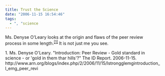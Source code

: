 ```yaml
---
title: Trust the Science
date: "2006-11-15 16:54:46"
tags:
  - ", "science
---
```

Ms. Denyse O'Leary looks at the origin and flaws of the peer review process in some length.<sup>[\[1\]][ref1]</sup>  It is not just me you see.

<div markdown="1" class="postrefs">
1.  Ms. Denyse O'Leary.  "Introduction: Peer Review - Gold standard in science - or 'gold in them thar hills'?"  The ID Report.  2006-11-15.  http://www.arn.org/blogs/index.php/2/2006/11/15/lstrongglemgintroduction_l_emg_peer_revi
</div>

[ref1]: http://www.arn.org/blogs/index.php/2/2006/11/15/lstrongglemgintroduction_l_emg_peer_revi "Introduction: Peer Review - Gold standard in science - or 'gold in them thar hills'?"

